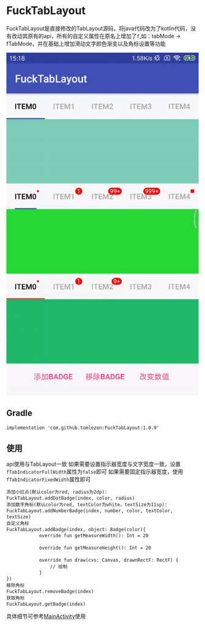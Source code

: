 # FuckTabLayout
FuckTabLayout是直接修改的TabLayout源码，将java代码改为了kotlin代码，没有改动其原有的api，所有的自定义属性在原名上增加了`f`,如：tabMode -> fTabMode，并在基础上增加滑动文字颜色渐变以及角标设置等功能

<img src="https://github.com/tomlezen/FuckTabLayout/blob/master/screenshot/ezgif.com-video-to-gif.gif?raw=true" alt="arc" style="max-width:100%;">

## Gradle

```
implementation 'com.github.tomlezen:FuckTabLayout:1.0.9'
```
## 使用

api使用与TabLayout一致
如果需要设置指示器宽度与文字宽度一致，设置`fTabIndicatorFullWidth`属性为`false`即可
如果需要固定指示器宽度，使用`fTabIndicatorFixedWidth`属性即可


```
添加小红点(默认color为red, radius为2dp):
FuckTabLayout.addDotBadge(index, color, radius)
添加数字角标(默认color为red, textColor为white，textSize为11sp):
FuckTabLayout.addNumberBadge(index, number, color, textColor, textSize)
自定义角标
FuckTabLayout.addBadge(index, object: Badge(color){
            override fun getMeasureWidth(): Int = 20

            override fun getMeasureHeight(): Int = 20

            override fun draw(cvs: Canvas, drawnRectF: RectF) {
                // 绘制
            }
})
移除角标
FuckTabLayout.removeBadge(index)
获取角标
FuckTabLayout.getBadge(index)
```
具体细节可参考[MainActivity](https://github.com/tomlezen/FuckTabLayout/blob/master/app/src/main/java/com/tlz/fucktablayout/example/MainActivity.kt)使用
